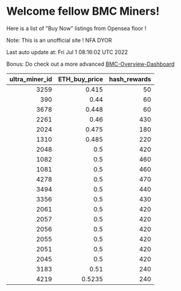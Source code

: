 # Welcome fellow BMC Miners!
Here is a list of "Buy Now" listings from Opensea floor !

Note: This is an unofficial site ! NFA DYOR

Last auto update at: Fri Jul  1 08:16:02 UTC 2022

Bonus: Do check out a more advanced [BMC-Overview-Dashboard](https://dune.com/defifunk/BMC-Overview-Dashboard)


|   ultra_miner_id |   ETH_buy_price |   hash_rewards |
|-----------------:|----------------:|---------------:|
|             3259 |          0.415  |             50 |
|              390 |          0.44   |             60 |
|             3678 |          0.448  |             60 |
|             2261 |          0.46   |            430 |
|             2024 |          0.475  |            180 |
|             1310 |          0.485  |            220 |
|             2048 |          0.5    |            420 |
|             1082 |          0.5    |            460 |
|             1081 |          0.5    |            460 |
|             4278 |          0.5    |            470 |
|             3494 |          0.5    |            440 |
|             3356 |          0.5    |            430 |
|             2061 |          0.5    |            420 |
|             2057 |          0.5    |            420 |
|             2056 |          0.5    |            420 |
|             2055 |          0.5    |            420 |
|             2051 |          0.5    |            420 |
|             2045 |          0.5    |            420 |
|             3183 |          0.51   |            240 |
|             4219 |          0.5235 |            240 |